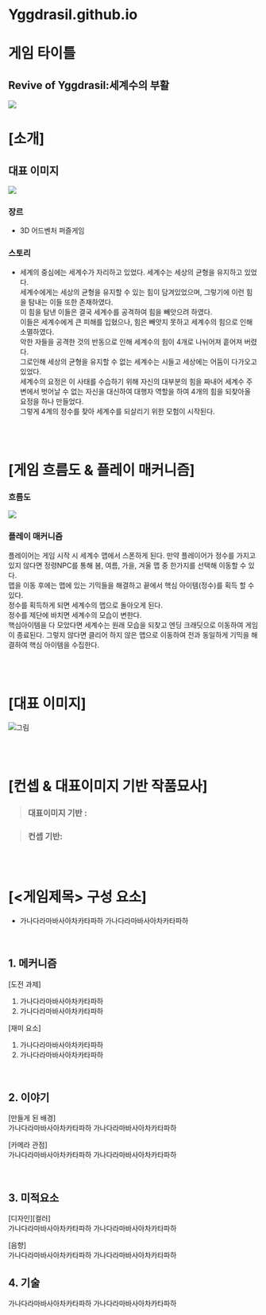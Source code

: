 # Yggdrasil.github.io

# 게임 타이틀
## Revive of Yggdrasil:세계수의 부활
<img src="./Yggdrasil_타이틀.png">

# [소개]

## 대표 이미지
<img src="./Yggdrasil_대표이미지.jpg">

### 장르

- 3D 어드벤처 퍼즐게임

### 스토리

- 세계의 중심에는 세계수가 자리하고 있었다. 세계수는 세상의 균형을 유지하고 있었다.<br>
세계수에게는 세상의 균형을 유지할 수 있는 힘이 담겨있었으며, 그렇기에 이런 힘을 탐내는 이들 또한 존재하였다.<br>
이 힘을 탐낸 이들은 결국 세계수를 공격하여 힘을 빼앗으려 하였다.<br>
이들은 세계수에게 큰 피해를 입혔으나, 힘은 빼앗지 못하고 세계수의 힘으로 인해 소멸하였다.<br>
악한 자들을 공격한 것의 반동으로 인해 세계수의 힘이 4개로 나뉘어져 흩어져 버렸다.<br>
그로인해 세상의 균형을 유지할 수 없는 세계수는 시들고 세상에는 어둠이 다가오고 있었다.<br>
세계수의 요정은 이 사태를 수습하기 위해 자신의 대부분의 힘을 짜내어 세계수 주변에서 벗어날 수 없는 자신을 대신하여 대행자 역할을 하여 4개의 힘을 되찾아올 요정을 하나 만들었다.<br>
그렇게 4계의 정수를 찾아 세계수를 되살리기 위한 모험이 시작된다.<br>

<br><br>

# [게임 흐름도 & 플레이 매커니즘]

### 흐름도
  <img src="./캡스톤 흐름도.png">
  
### 플레이 매커니즘
  플레이어는 게임 시작 시 세계수 맵에서 스폰하게 된다. 만약 플레이어가 정수를 가지고 있지 않다면 정령NPC를 통해 봄, 여름, 가을, 겨울 맵 중 한가지를 선택해 이동할 수 있다.<br>
  맵을 이동 후에는 맵에 있는 기믹들을 해결하고 끝에서 핵심 아이템(정수)를 획득 할 수 있다.<br>
  정수를 획득하게 되면 세계수의 맵으로 돌아오게 된다.<br>
  정수를 제단에 바치면 세계수의 모습이 변한다.<br>
  핵심아이템을 다 모았다면 세계수는 원래 모습을 되찾고 엔딩 크래딧으로 이동하여 게임이 종료된다. 그렇지 않다면 클리어 하지 않은 맵으로 이동하여 전과 동일하게 기믹을 해결하여 핵심 아이템을 수집한다.<br>

<br><br>

# [대표 이미지]

![그림](./img/그림.png)

<br><br>

# [컨셉 & 대표이미지 기반 작품묘사]

> ### 대표이미지 기반 :

> ### 컨셉 기반:

<br><br>

# [<게임제목> 구성 요소]

- 가나다라마바사아차카타파하 가나다라마바사아차카타파하

<br>

## 1. 메커니즘

[도전 과제]

1. 가나다라마바사아차카타파하
2. 가나다라마바사아차카타파하

[재미 요소]

1. 가나다라마바사아차카타파하
2. 가나다라마바사아차카타파하

<br>

## 2. 이야기

[만들게 된 배경]  
가나다라마바사아차카타파하 가나다라마바사아차카타파하

[카메라 관점]  
가나다라마바사아차카타파하 가나다라마바사아차카타파하

<br>

## 3. 미적요소

[디자인][컬러]  
가나다라마바사아차카타파하 가나다라마바사아차카타파하

[음향]  
가나다라마바사아차카타파하 가나다라마바사아차카타파하
<br>

## 4. 기술

가나다라마바사아차카타파하 가나다라마바사아차카타파하
